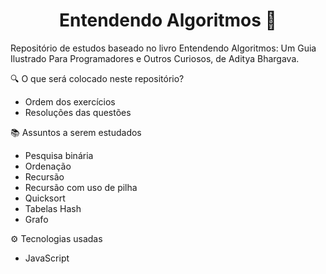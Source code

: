<h1 align="center">Entendendo Algoritmos 🐀</h1>

Repositório de estudos baseado no livro Entendendo Algoritmos: Um Guia Ilustrado Para Programadores e Outros Curiosos, de Aditya Bhargava.

🔍 O que será colocado neste repositório?
- Ordem dos exercícios
- Resoluções das questões

📚 Assuntos a serem estudados
- Pesquisa binária
- Ordenação
- Recursão
- Recursão com uso de pilha
- Quicksort
- Tabelas Hash
- Grafo

⚙️ Tecnologias usadas
- JavaScript
